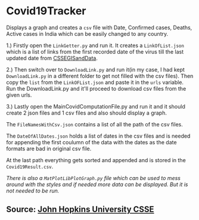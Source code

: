 # Covid19Tracker

Displays a graph and creates a `csv` file with Date, Confirmed cases, Deaths, Active cases in India which can be easily changed to any country.

1.) Firstly open the `LinkGetter.py` and run it. It creates a `LinkOfList.json` which is a list of links from the first recorded date of the virus till the last updated date from [CSSEGISandData](https://github.com/CSSEGISandData/COVID-19/tree/master/csse_covid_19_data/csse_covid_19_daily_reports).

2.) Then switch over to `DownloadLink.py` and run it(in my case, I had kept `DownloadLink.py` in a different folder to get not filled with the csv files). Then copy the `list` from the `LinkOFList.json` and paste it in the `urls` variable. Run the DownloadLink.py and it'll proceed to download csv files from the given urls.

3.) Lastly open the MainCovidComputationFile.py and run it and it should create 2 json files and 1 csv files and also should display a graph.
		  
The `FileNamesWithCsv.json` contains a list of all the path of the csv files.
		  
The `DateOfAllDates.json` holds a list of dates in the csv files and is needed for appending the first coulumn of the data with the dates as the date formats are bad in original csv file.
		  
At the last path everything gets sorted and appended and is stored in the `Covid19Result.csv`.


*There is also a `MatPlotLibPlotGraph.py` file which can be used to mess around with the styles and if needed more data can be displayed. But it is not needed to be run.*

## Source: [John Hopkins University CSSE](https://github.com/CSSEGISandData/COVID-19)
